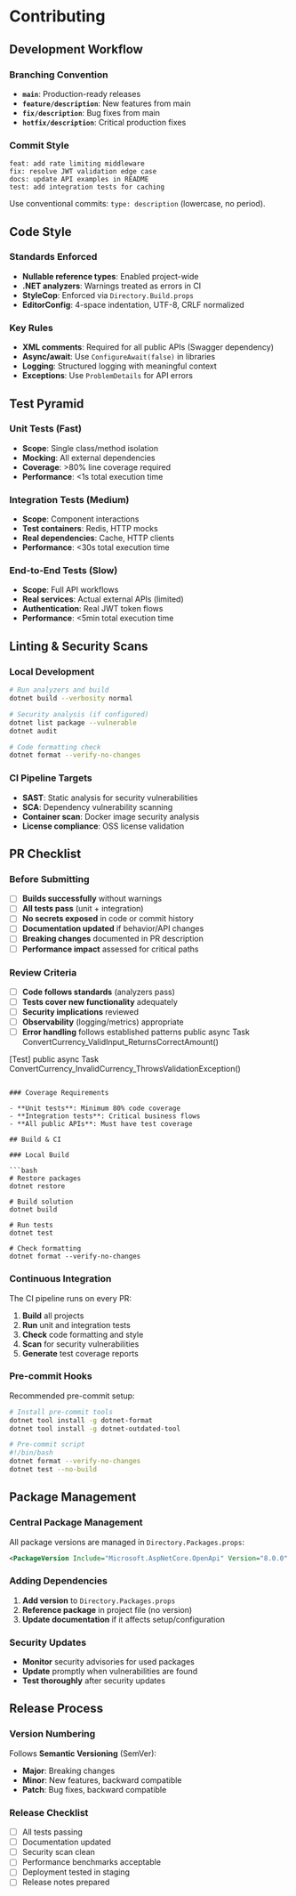# Contributing

## Development Workflow

### Branching Convention
- **`main`**: Production-ready releases
- **`feature/description`**: New features from main
- **`fix/description`**: Bug fixes from main  
- **`hotfix/description`**: Critical production fixes

### Commit Style
```
feat: add rate limiting middleware
fix: resolve JWT validation edge case
docs: update API examples in README
test: add integration tests for caching
```

Use conventional commits: `type: description` (lowercase, no period).

## Code Style

### Standards Enforced
- **Nullable reference types**: Enabled project-wide
- **.NET analyzers**: Warnings treated as errors in CI
- **StyleCop**: Enforced via `Directory.Build.props`
- **EditorConfig**: 4-space indentation, UTF-8, CRLF normalized

### Key Rules
- **XML comments**: Required for all public APIs (Swagger dependency)
- **Async/await**: Use `ConfigureAwait(false)` in libraries
- **Logging**: Structured logging with meaningful context
- **Exceptions**: Use `ProblemDetails` for API errors

## Test Pyramid

### Unit Tests (Fast)
- **Scope**: Single class/method isolation
- **Mocking**: All external dependencies
- **Coverage**: >80% line coverage required
- **Performance**: <1s total execution time

### Integration Tests (Medium)  
- **Scope**: Component interactions
- **Test containers**: Redis, HTTP mocks
- **Real dependencies**: Cache, HTTP clients
- **Performance**: <30s total execution time

### End-to-End Tests (Slow)
- **Scope**: Full API workflows
- **Real services**: Actual external APIs (limited)
- **Authentication**: Real JWT token flows
- **Performance**: <5min total execution time

## Linting & Security Scans

### Local Development
```bash
# Run analyzers and build
dotnet build --verbosity normal

# Security analysis (if configured)
dotnet list package --vulnerable
dotnet audit

# Code formatting check
dotnet format --verify-no-changes
```

### CI Pipeline Targets
- **SAST**: Static analysis for security vulnerabilities
- **SCA**: Dependency vulnerability scanning  
- **Container scan**: Docker image security analysis
- **License compliance**: OSS license validation

## PR Checklist

### Before Submitting
- [ ] **Builds successfully** without warnings
- [ ] **All tests pass** (unit + integration)
- [ ] **No secrets exposed** in code or commit history
- [ ] **Documentation updated** if behavior/API changes
- [ ] **Breaking changes** documented in PR description
- [ ] **Performance impact** assessed for critical paths

### Review Criteria
- [ ] **Code follows standards** (analyzers pass)
- [ ] **Tests cover new functionality** adequately  
- [ ] **Security implications** reviewed
- [ ] **Observability** (logging/metrics) appropriate
- [ ] **Error handling** follows established patterns
public async Task ConvertCurrency_ValidInput_ReturnsCorrectAmount()

[Test]
public async Task ConvertCurrency_InvalidCurrency_ThrowsValidationException()
```

### Coverage Requirements

- **Unit tests**: Minimum 80% code coverage
- **Integration tests**: Critical business flows
- **All public APIs**: Must have test coverage

## Build & CI

### Local Build

```bash
# Restore packages
dotnet restore

# Build solution
dotnet build

# Run tests
dotnet test

# Check formatting
dotnet format --verify-no-changes
```

### Continuous Integration

The CI pipeline runs on every PR:

1. **Build** all projects
2. **Run** unit and integration tests
3. **Check** code formatting and style
4. **Scan** for security vulnerabilities
5. **Generate** test coverage reports

### Pre-commit Hooks

Recommended pre-commit setup:

```bash
# Install pre-commit tools
dotnet tool install -g dotnet-format
dotnet tool install -g dotnet-outdated-tool

# Pre-commit script
#!/bin/bash
dotnet format --verify-no-changes
dotnet test --no-build
```

## Package Management

### Central Package Management

All package versions are managed in `Directory.Packages.props`:

```xml
<PackageVersion Include="Microsoft.AspNetCore.OpenApi" Version="8.0.0" />
```

### Adding Dependencies

1. **Add version** to `Directory.Packages.props`
2. **Reference package** in project file (no version)
3. **Update documentation** if it affects setup/configuration

### Security Updates

- **Monitor** security advisories for used packages
- **Update** promptly when vulnerabilities are found
- **Test thoroughly** after security updates

## Release Process

### Version Numbering

Follows **Semantic Versioning** (SemVer):

- **Major**: Breaking changes
- **Minor**: New features, backward compatible
- **Patch**: Bug fixes, backward compatible

### Release Checklist

- [ ] All tests passing
- [ ] Documentation updated
- [ ] Security scan clean
- [ ] Performance benchmarks acceptable
- [ ] Deployment tested in staging
- [ ] Release notes prepared

